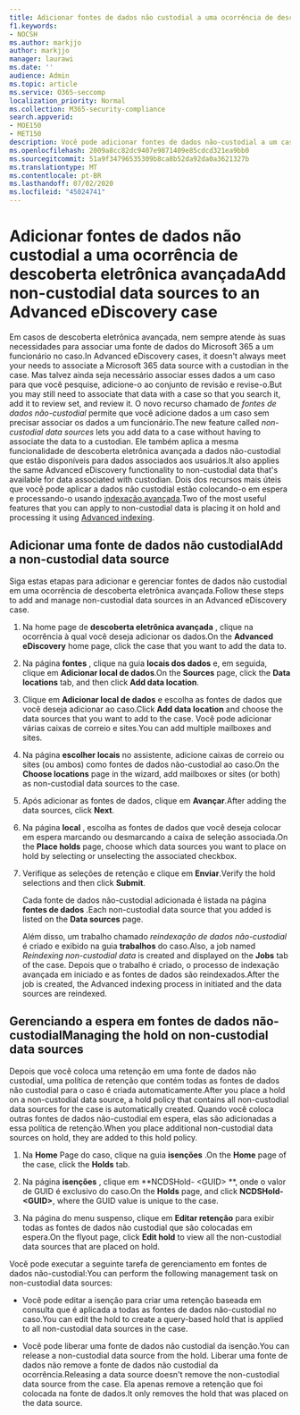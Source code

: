 ```yaml
---
title: Adicionar fontes de dados não custodial a uma ocorrência de descoberta eletrônica avançada
f1.keywords:
- NOCSH
ms.author: markjjo
author: markjjo
manager: laurawi
ms.date: ''
audience: Admin
ms.topic: article
ms.service: O365-seccomp
localization_priority: Normal
ms.collection: M365-security-compliance
search.appverid:
- MOE150
- MET150
description: Você pode adicionar fontes de dados não-custodial a um caso de descoberta eletrônica avançada e colocar uma retenção na fonte de dados. As fontes de dados não-custodial são reindexada, de forma que qualquer conteúdo considerado parcialmente indexado é reprocessado para torná-la totalmente e rapidamente pesquisável.
ms.openlocfilehash: 2009a8cc82dc9407e9871409e85cdcd321ea9bb0
ms.sourcegitcommit: 51a9f34796535309b8ca8b52da92da0a3621327b
ms.translationtype: MT
ms.contentlocale: pt-BR
ms.lasthandoff: 07/02/2020
ms.locfileid: "45024741"
---
```

# <a name="add-non-custodial-data-sources-to-an-advanced-ediscovery-case"></a><span data-ttu-id="b9386-104">Adicionar fontes de dados não custodial a uma ocorrência de descoberta eletrônica avançada</span><span class="sxs-lookup"><span data-stu-id="b9386-104">Add non-custodial data sources to an Advanced eDiscovery case</span></span>

<span data-ttu-id="b9386-105">Em casos de descoberta eletrônica avançada, nem sempre atende às suas necessidades para associar uma fonte de dados do Microsoft 365 a um funcionário no caso.</span><span class="sxs-lookup"><span data-stu-id="b9386-105">In Advanced eDiscovery cases, it doesn't always meet your needs to associate a Microsoft 365 data source with a custodian in the case.</span></span> <span data-ttu-id="b9386-106">Mas talvez ainda seja necessário associar esses dados a um caso para que você pesquise, adicione-o ao conjunto de revisão e revise-o.</span><span class="sxs-lookup"><span data-stu-id="b9386-106">But you may still need to associate that data with a case so that you search it, add it to review set, and review it.</span></span> <span data-ttu-id="b9386-107">O novo recurso chamado de *fontes de dados não-custodial* permite que você adicione dados a um caso sem precisar associar os dados a um funcionário.</span><span class="sxs-lookup"><span data-stu-id="b9386-107">The new feature called *non-custodial data sources* lets you add data to a case without having to associate the data to a custodian.</span></span> <span data-ttu-id="b9386-108">Ele também aplica a mesma funcionalidade de descoberta eletrônica avançada a dados não-custodial que estão disponíveis para dados associados aos usuários.</span><span class="sxs-lookup"><span data-stu-id="b9386-108">It also applies the same Advanced eDiscovery functionality to non-custodial data that's available for data associated with custodian.</span></span> <span data-ttu-id="b9386-109">Dois dos recursos mais úteis que você pode aplicar a dados não custodial estão colocando-o em espera e processando-o usando [indexação avançada](indexing-custodian-data.md).</span><span class="sxs-lookup"><span data-stu-id="b9386-109">Two of the most useful features that you can apply to non-custodial data is placing it on hold and processing it using [Advanced indexing](indexing-custodian-data.md).</span></span>

## <a name="add-a-non-custodial-data-source"></a><span data-ttu-id="b9386-110">Adicionar uma fonte de dados não custodial</span><span class="sxs-lookup"><span data-stu-id="b9386-110">Add a non-custodial data source</span></span>

<span data-ttu-id="b9386-111">Siga estas etapas para adicionar e gerenciar fontes de dados não custodial em uma ocorrência de descoberta eletrônica avançada.</span><span class="sxs-lookup"><span data-stu-id="b9386-111">Follow these steps to add and manage non-custodial data sources in an Advanced eDiscovery case.</span></span>

1. <span data-ttu-id="b9386-112">Na home page de **descoberta eletrônica avançada** , clique na ocorrência à qual você deseja adicionar os dados.</span><span class="sxs-lookup"><span data-stu-id="b9386-112">On the **Advanced eDiscovery** home page, click the case that you want to add the data to.</span></span>

2. <span data-ttu-id="b9386-113">Na página **fontes** , clique na guia **locais dos dados** e, em seguida, clique em **Adicionar local de dados**.</span><span class="sxs-lookup"><span data-stu-id="b9386-113">On the **Sources** page, click the **Data locations** tab, and then click **Add data location**.</span></span>

3. <span data-ttu-id="b9386-114">Clique em **Adicionar local de dados** e escolha as fontes de dados que você deseja adicionar ao caso.</span><span class="sxs-lookup"><span data-stu-id="b9386-114">Click **Add data location** and choose the data sources that you want to add to the case.</span></span> <span data-ttu-id="b9386-115">Você pode adicionar várias caixas de correio e sites.</span><span class="sxs-lookup"><span data-stu-id="b9386-115">You can add multiple mailboxes and sites.</span></span>

4. <span data-ttu-id="b9386-116">Na página **escolher locais** no assistente, adicione caixas de correio ou sites (ou ambos) como fontes de dados não-custodial ao caso.</span><span class="sxs-lookup"><span data-stu-id="b9386-116">On the **Choose locations** page in the wizard, add mailboxes or sites (or both) as non-custodial data sources to the case.</span></span>

5. <span data-ttu-id="b9386-117">Após adicionar as fontes de dados, clique em **Avançar**.</span><span class="sxs-lookup"><span data-stu-id="b9386-117">After adding the data sources, click **Next**.</span></span>

6. <span data-ttu-id="b9386-118">Na página **local** , escolha as fontes de dados que você deseja colocar em espera marcando ou desmarcando a caixa de seleção associada.</span><span class="sxs-lookup"><span data-stu-id="b9386-118">On the **Place holds** page, choose which data sources you want to place on hold by selecting or unselecting the associated checkbox.</span></span>

7. <span data-ttu-id="b9386-119">Verifique as seleções de retenção e clique em **Enviar**.</span><span class="sxs-lookup"><span data-stu-id="b9386-119">Verify the hold selections and then click **Submit**.</span></span>

   <span data-ttu-id="b9386-120">Cada fonte de dados não-custodial adicionada é listada na página **fontes de dados** .</span><span class="sxs-lookup"><span data-stu-id="b9386-120">Each non-custodial data source that you added is listed on the **Data sources** page.</span></span>

   <span data-ttu-id="b9386-121">Além disso, um trabalho chamado *reindexação de dados não-custodial* é criado e exibido na guia **trabalhos** do caso.</span><span class="sxs-lookup"><span data-stu-id="b9386-121">Also, a job named *Reindexing non-custodial data* is created and displayed on the **Jobs** tab of the case.</span></span> <span data-ttu-id="b9386-122">Depois que o trabalho é criado, o processo de indexação avançada em iniciado e as fontes de dados são reindexados.</span><span class="sxs-lookup"><span data-stu-id="b9386-122">After the job is created, the Advanced indexing process in initiated and the data sources are reindexed.</span></span>

## <a name="managing-the-hold-on-non-custodial-data-sources"></a><span data-ttu-id="b9386-123">Gerenciando a espera em fontes de dados não-custodial</span><span class="sxs-lookup"><span data-stu-id="b9386-123">Managing the hold on non-custodial data sources</span></span>

<span data-ttu-id="b9386-124">Depois que você coloca uma retenção em uma fonte de dados não custodial, uma política de retenção que contém todas as fontes de dados não custodial para o caso é criada automaticamente.</span><span class="sxs-lookup"><span data-stu-id="b9386-124">After you place a hold on a non-custodial data source, a hold policy that contains all non-custodial data sources for the case is automatically created.</span></span> <span data-ttu-id="b9386-125">Quando você coloca outras fontes de dados não-custodial em espera, elas são adicionadas a essa política de retenção.</span><span class="sxs-lookup"><span data-stu-id="b9386-125">When you place additional non-custodial data sources on hold, they are added to this hold policy.</span></span>

1. <span data-ttu-id="b9386-126">Na **Home** Page do caso, clique na guia **isenções** .</span><span class="sxs-lookup"><span data-stu-id="b9386-126">On the **Home** page of the case, click the **Holds** tab.</span></span>

2. <span data-ttu-id="b9386-127">Na página **isenções** , clique em \*\*NCDSHold- \<GUID\> \*\*, onde o valor de GUID é exclusivo do caso.</span><span class="sxs-lookup"><span data-stu-id="b9386-127">On the **Holds** page, and click **NCDSHold-\<GUID\>**, where the GUID value is unique to the case.</span></span>

3. <span data-ttu-id="b9386-128">Na página do menu suspenso, clique em **Editar retenção** para exibir todas as fontes de dados não custodial que são colocadas em espera.</span><span class="sxs-lookup"><span data-stu-id="b9386-128">On the flyout page, click **Edit hold** to view all the non-custodial data sources that are placed on hold.</span></span>

<span data-ttu-id="b9386-129">Você pode executar a seguinte tarefa de gerenciamento em fontes de dados não-custodial:</span><span class="sxs-lookup"><span data-stu-id="b9386-129">You can perform the following management task on non-custodial data sources:</span></span>

- <span data-ttu-id="b9386-130">Você pode editar a isenção para criar uma retenção baseada em consulta que é aplicada a todas as fontes de dados não-custodial no caso.</span><span class="sxs-lookup"><span data-stu-id="b9386-130">You can edit the hold to create a query-based hold that is applied to all non-custodial data sources in the case.</span></span>

- <span data-ttu-id="b9386-131">Você pode liberar uma fonte de dados não custodial da isenção.</span><span class="sxs-lookup"><span data-stu-id="b9386-131">You can release a non-custodial data source from the hold.</span></span> <span data-ttu-id="b9386-132">Liberar uma fonte de dados não remove a fonte de dados não custodial da ocorrência.</span><span class="sxs-lookup"><span data-stu-id="b9386-132">Releasing a data source doesn't remove the non-custodial data source from the case.</span></span> <span data-ttu-id="b9386-133">Ela apenas remove a retenção que foi colocada na fonte de dados.</span><span class="sxs-lookup"><span data-stu-id="b9386-133">It only removes the hold that was placed on the data source.</span></span>

